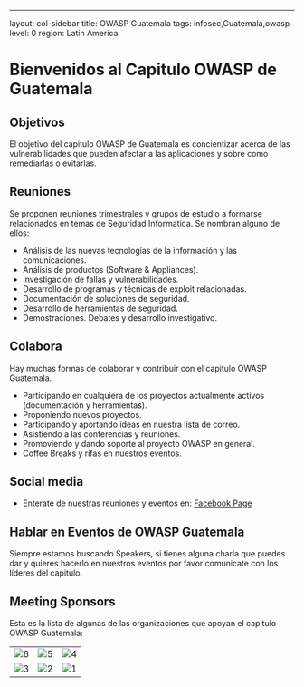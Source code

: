 ---

layout: col-sidebar
title: OWASP Guatemala
tags: infosec,Guatemala,owasp
level: 0
region: Latin America

# Bienvenidos al Capitulo OWASP de Guatemala
## Objetivos

El objetivo del capitulo OWASP de Guatemala es concientizar acerca de las vulnerabilidades que pueden afectar a las aplicaciones y sobre como remediarlas o evitarlas. 

## Reuniones

Se proponen reuniones trimestrales y grupos de estudio a formarse
relacionados en temas de Seguridad Informatica. Se nombran alguno de
ellos:

  - Análisis de las nuevas tecnologías de la información y las
    comunicaciones.
  - Análisis de productos (Software & Appliances).
  - Investigación de fallas y vulnerabilidades.
  - Desarrollo de programas y técnicas de exploit relacionadas.
  - Documentación de soluciones de seguridad.
  - Desarrollo de herramientas de seguridad.
  - Demostraciones. Debates y desarrollo investigativo.



## Colabora

Hay muchas formas de colaborar y contribuir con el capitulo OWASP
Guatemala.

  - Participando en cualquiera de los proyectos actualmente activos
    (documentación y herramientas).
  - Proponiendo nuevos proyectos.
  - Participando y aportando ideas en nuestra lista de correo.
  - Asistiendo a las conferencias y reuniones.
  - Promoviendo y dando soporte al proyecto OWASP en general.
  - Coffee Breaks y rifas en nuestros eventos.


## Social media
* Enterate de nuestras reuniones y eventos en: [Facebook Page](https://www.facebook.com/owaspgt/) 


## Hablar en Eventos de OWASP Guatemala
Siempre estamos buscando Speakers, si tienes alguna charla que puedes dar y quieres hacerlo en nuestros eventos por favor comunicate con los líderes del capitulo. 


## Meeting Sponsors
Esta es la lista de algunas de las organizaciones que apoyan el capitulo OWASP Guatemala:

<table cellpadding="10" cellspacing="0" border="0">
<tr>
<td>
<img src="assets/images/6.png" alt="6"/>
</td>
<td>
<img src="assets/images/5.png" alt="5"/>
</td>
<td>
<img src="assets/images/4.png" alt="4"/>
</td>
</tr>
<tr>
<td>
<img src="assets/images/3.png" alt="3"/>
</td>
<td>
<img src="assets/images/2.png" alt="2"/>
</td>
<td>
<img src="assets/images/1.png" alt="1"/>
</td>
</tr>
</table>
